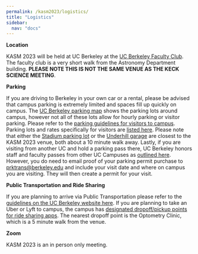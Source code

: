 ```yaml
---
permalink: /kasm2023/logistics/
title: "Logistics"
sidebar:
  nav: "docs"
---
```



**Location**

KASM 2023 will be held at UC Berkeley at the <a href="https://goo.gl/maps/bnBQkSknWNUcoaU79">UC Berkeley Faculty Club</a>. The faculty club is a very short walk from the Astronomy Department building. <b>PLEASE NOTE THIS IS NOT THE SAME VENUE AS THE KECK SCIENCE MEETING</b>.

**Parking**

If you are driving to Berkeley in your own car or a rental, please be advised that campus parking is extremely limited and spaces fill up quickly on campus. The <a href="https://pt.berkeley.edu/sites/default/files/campus_parking_map_2022.pdf">UC Berkeley parking map</a> shows the parking lots around campus, however not all of these lots allow for hourly parking or visitor parking. Please refer to the <a href="https://pt.berkeley.edu/parking/visitor-parking">parking guidelines for visitors to campus</a>. Parking lots and rates specifically for visitors are <a href="https://pt.berkeley.edu/parking/visitor-parking/lots-pricing">listed here</a>. Please note that either the <a href="https://goo.gl/maps/gMqyYgfsBvkt88yd6">Stadium parking lot</a> or the <a href="https://goo.gl/maps/NxADKcQv2UqkDxDD7">Underhill garage</a> are closest to the KASM 2023 venue, both about a 10 minute walk away. Lastly, if you are visiting from another UC and hold a parking pass there, UC Berkeley honors staff and faculty passes from other UC Campuses as <a href="https://pt.berkeley.edu/parking/visitor-parking/reciprocity">outlined here</a>. However, you do need to email proof of your parking permit purchase to prktrans@berkeley.edu and include your visit date and where on campus you are visiting. They will then create a permit for your visit.


**Public Transportation and Ride Sharing**

If you are planning to arrive via Public Transportation please refer to the <a href="https://pt.berkeley.edu/transit">guidelines on the UC Berkeley website here</a>. If you are planning to take an Uber or Lyft to campus, the campus has <a href="https://pt.berkeley.edu/PUZ">designated dropoff/pickup points for ride sharing apps</a>. The nearest dropoff point is the Optometry Clinic, which is a 5 minute walk from the venue. 

**Zoom**

KASM 2023 is an in person only meeting.

